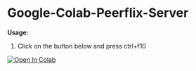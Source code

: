 # Google-Colab-Peerflix-Server

<b>Usage:</b>
1. Click on the button below and press ctrl+f10

<a href="https://colab.research.google.com/github/thim0o/Google-Colab-Peerflix-Server/blob/master/pf.ipynb" target="_parent\"><img src="https://colab.research.google.com/assets/colab-badge.svg" alt="Open In Colab"/></a>
